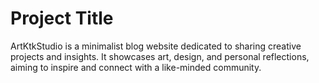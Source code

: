 # Project Title

ArtKtkStudio is a minimalist blog website dedicated to sharing creative projects and insights. It showcases art, design, and personal reflections, aiming to inspire and connect with a like-minded community.
